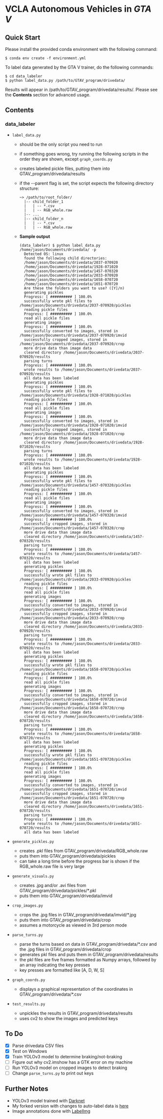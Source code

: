 # VCLA Autonomous Vehicles in _GTA V_

## Quick Start

Please install the provided conda environment with the following command:

```
$ conda env create -f environment.yml
```

To label data generated by the GTA V trainer, do the following commands:

```
$ cd data_labeler
$ python label_data.py /path/to/GTAV_program/drivedata/
```

Results will appear in /path/to/GTAV_program/drivedata/results/.
Please see the **Contents** section for advanced usage.

## Contents

### data_labeler

- `label_data.py`

  - should be the only script you need to run
  - if something goes wrong, try running the following scripts in the order they are shown, except `graph_coords.py`
  - creates labeled pickle files, putting them into GTAV_program/drivedata/results
  - if the --parent flag is set, the script expects the following directory structure:

    ```
    ~> /path/to/root_folder/
      |-- child_folder_1
      |   | -- *.csv
      |   | -- RGB_whole.raw
      |-- ...
      |-- child_folder_n
      |   | -- *.csv
      |   | -- RGB_whole.raw
    ```

  - **Sample output**

    ```
    (data_labeler) $ python label_data.py /home/jason/Documents/drivedata/ -p
      Detected OS: linux
      found the following child directories:
      /home/jason/Documents/drivedata/2037-070920
      /home/jason/Documents/drivedata/1928-071020
      /home/jason/Documents/drivedata/1457-070320
      /home/jason/Documents/drivedata/2033-070920
      /home/jason/Documents/drivedata/1658-070720
      /home/jason/Documents/drivedata/1651-070720
      Are these the folders you want to use? ([Y]/n)
      generating pickles
      Progress: [ ########## ] 100.0%
      successfully wrote pkl files to /home/jason/Documents/drivedata/2037-070920/pickles
      reading pickle files
      Progress: [ ########## ] 100.0%
      read all pickle files
      generating images
      Progress: [ ########## ] 100.0%
      successfully converted to images, stored in /home/jason/Documents/drivedata/2037-070920/imvid
      successfully cropped images, stored in /home/jason/Documents/drivedata/2037-070920/crop
      more drive data than image data
      cleared directory /home/jason/Documents/drivedata/2037-070920/results
      parsing turns
      Progress: [ ########## ] 100.0%
      wrote results to /home/jason/Documents/drivedata/2037-070920/results
      all data has been labeled
      generating pickles
      Progress: [ ########## ] 100.0%
      successfully wrote pkl files to /home/jason/Documents/drivedata/1928-071020/pickles
      reading pickle files
      Progress: [ ########## ] 100.0%
      read all pickle files
      generating images
      Progress: [ ########## ] 100.0%
      successfully converted to images, stored in /home/jason/Documents/drivedata/1928-071020/imvid
      successfully cropped images, stored in /home/jason/Documents/drivedata/1928-071020/crop
      more drive data than image data
      cleared directory /home/jason/Documents/drivedata/1928-071020/results
      parsing turns
      Progress: [ ########## ] 100.0%
      wrote results to /home/jason/Documents/drivedata/1928-071020/results
      all data has been labeled
      generating pickles
      Progress: [ ########## ] 100.0%
      successfully wrote pkl files to /home/jason/Documents/drivedata/1457-070320/pickles
      reading pickle files
      Progress: [ ########## ] 100.0%
      read all pickle files
      generating images
      Progress: [ ########## ] 100.0%
      successfully converted to images, stored in /home/jason/Documents/drivedata/1457-070320/imvid
      Progress: [ ########## ] 100.0%
      successfully cropped images, stored in /home/jason/Documents/drivedata/1457-070320/crop
      more drive data than image data
      cleared directory /home/jason/Documents/drivedata/1457-070320/results
      parsing turns
      Progress: [ ########## ] 100.0%
      wrote results to /home/jason/Documents/drivedata/1457-070320/results
      all data has been labeled
      generating pickles
      Progress: [ ########## ] 100.0%
      successfully wrote pkl files to /home/jason/Documents/drivedata/2033-070920/pickles
      reading pickle files
      Progress: [ ########## ] 100.0%
      read all pickle files
      generating images
      Progress: [ ########## ] 100.0%
      successfully converted to images, stored in /home/jason/Documents/drivedata/2033-070920/imvid
      successfully cropped images, stored in /home/jason/Documents/drivedata/2033-070920/crop
      more drive data than image data
      cleared directory /home/jason/Documents/drivedata/2033-070920/results
      parsing turns
      Progress: [ ########## ] 100.0%
      wrote results to /home/jason/Documents/drivedata/2033-070920/results
      all data has been labeled
      generating pickles
      Progress: [ ########## ] 100.0%
      successfully wrote pkl files to /home/jason/Documents/drivedata/1658-070720/pickles
      reading pickle files
      Progress: [ ########## ] 100.0%
      read all pickle files
      generating images
      Progress: [ ########## ] 100.0%
      successfully converted to images, stored in /home/jason/Documents/drivedata/1658-070720/imvid
      successfully cropped images, stored in /home/jason/Documents/drivedata/1658-070720/crop
      more drive data than image data
      cleared directory /home/jason/Documents/drivedata/1658-070720/results
      parsing turns
      Progress: [ ########## ] 100.0%
      wrote results to /home/jason/Documents/drivedata/1658-070720/results
      all data has been labeled
      generating pickles
      Progress: [ ########## ] 100.0%
      successfully wrote pkl files to /home/jason/Documents/drivedata/1651-070720/pickles
      reading pickle files
      Progress: [ ########## ] 100.0%
      read all pickle files
      generating images
      Progress: [ ########## ] 100.0%
      successfully converted to images, stored in /home/jason/Documents/drivedata/1651-070720/imvid
      successfully cropped images, stored in /home/jason/Documents/drivedata/1651-070720/crop
      more drive data than image data
      cleared directory /home/jason/Documents/drivedata/1651-070720/results
      parsing turns
      Progress: [ ########## ] 100.0%
      wrote results to /home/jason/Documents/drivedata/1651-070720/results
      all data has been labeled
    ```

- `generate_pickles.py`

  - creates .pkl files from GTAV_program/drivedata/RGB_whole.raw
  - puts them into GTAV_program/drivedata/pickles
  - can take a long time before the progress bar is shown if the RGB_whole.raw file is very large

- `generate_visuals.py`

  - creates .jpg and/or .avi files from GTAV_program/drivedata/pickles/\*.pkl
  - puts them into GTAV_program/drivedata/imvid

- `crop_images.py`

  - crops the .jpg files in GTAV_program/drivedata/imvid/\*.jpg
  - puts them into GTAV_program/drivedata/crop
  - assumes a motorcycle as viewed in 3rd person mode

- `parse_turns.py`

  - parse the turns based on data in GTAV_program/drivedata/\*.csv and the .jpg files in GTAV_program/drivedata/crop
  - generates pkl files and puts them in GTAV_program/drivedata/results
  - the pkl files are five frames formatted as Numpy arrays, followed by an array indicating the key presses
  - key presses are formatted like \[A, D, W, S\]

- `graph_coords.py`

  - displays a graphical representation of the coordinates in GTAV_program/drivedata/\*.csv

- `test_results.py`
  - unpickles the results in GTAV_program/drivedata/results
  - uses cv2 to show the images and predicted keys

## To Do

- [x] Parse drivedata CSV files
- [x] Test on Windows
- [x] Train YOLOv3 model to determine braking/not-braking
- [ ] Figure out why cv2.imshow has a GTK error on my machine
- [ ] Run YOLOv3 model on cropped images to detect braking
- [ ] Change `parse_turns.py` to print out keys

## Further Notes

- YOLOv3 model trained with [Darknet](https://github.com/pjreddie/darknet)
- My forked version with changes to auto-label data is [here](https://github.com/jasonjewik/darknet)
- Image annotations done with [LabelImg](https://github.com/tzutalin/labelImg)
